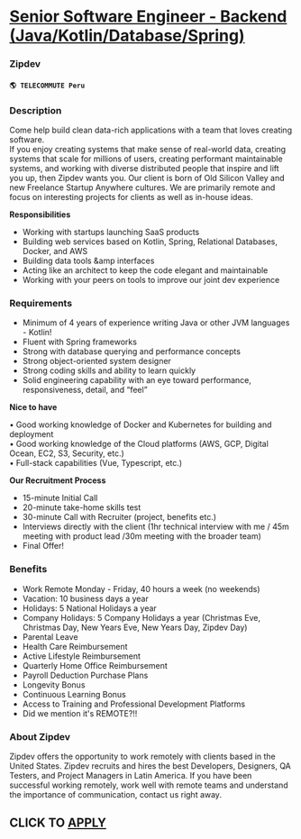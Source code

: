 # [Senior Software Engineer - Backend (Java/Kotlin/Database/Spring)](https://www.remotewlb.com/apply/senior-software-engineer-backend-java-kotlin-database-spring)  
### Zipdev  
#### `🌎 TELECOMMUTE Peru`  

### **Description**

Come help build clean data-rich applications with a team that loves creating software.  
If you enjoy creating systems that make sense of real-world data, creating systems that scale for millions of users, creating performant maintainable systems, and working with diverse distributed people that inspire and lift you up, then Zipdev wants you. Our client is born of Old Silicon Valley and new Freelance Startup Anywhere cultures. We are primarily remote and focus on interesting projects for clients as well as in-house ideas.  
  

**Responsibilities**

  * Working with startups launching SaaS products
  * Building web services based on Kotlin, Spring, Relational Databases, Docker, and AWS
  * Building data tools &amp interfaces
  * Acting like an architect to keep the code elegant and maintainable
  * Working with your peers on tools to improve our joint dev experience

### **Requirements**

  * Minimum of 4 years of experience writing Java or other JVM languages - Kotlin!
  * Fluent with Spring frameworks
  * Strong with database querying and performance concepts
  * Strong object-oriented system designer
  * Strong coding skills and ability to learn quickly
  * Solid engineering capability with an eye toward performance, responsiveness, detail, and “feel” 

  

**Nice to have**

• Good working knowledge of Docker and Kubernetes for building and deployment  
• Good working knowledge of the Cloud platforms (AWS, GCP, Digital Ocean, EC2, S3, Security, etc.)  
• Full-stack capabilities (Vue, Typescript, etc.)

  

 **Our Recruitment Process**

  * 15-minute Initial Call
  * 20-minute take-home skills test
  * 30-minute Call with Recruiter (project, benefits etc.)
  * Interviews directly with the client (1hr technical interview with me / 45m meeting with product lead /30m meeting with the broader team)
  * Final Offer!

### **Benefits**

  * Work Remote Monday - Friday, 40 hours a week (no weekends)
  * Vacation: 10 business days a year
  * Holidays: 5 National Holidays a year
  * Company Holidays: 5 Company Holidays a year (Christmas Eve, Christmas Day, New Years Eve, New Years Day, Zipdev Day)
  * Parental Leave
  * Health Care Reimbursement
  * Active Lifestyle Reimbursement
  * Quarterly Home Office Reimbursement
  * Payroll Deduction Purchase Plans
  * Longevity Bonus
  * Continuous Learning Bonus
  * Access to Training and Professional Development Platforms
  * Did we mention it's REMOTE?!!

### **About Zipdev**

Zipdev offers the opportunity to work remotely with clients based in the United States. Zipdev recruits and hires the best Developers, Designers, QA Testers, and Project Managers in Latin America. If you have been successful working remotely, work well with remote teams and understand the importance of communication, contact us right away.

  

  

  
## CLICK TO [APPLY](https://www.remotewlb.com/apply/senior-software-engineer-backend-java-kotlin-database-spring)

